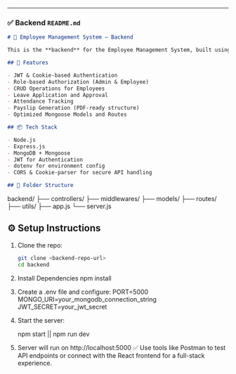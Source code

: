 ---

### ✅ **Backend `README.md`**

```markdown
# 🔐 Employee Management System – Backend

This is the **backend** for the Employee Management System, built using **Node.js, Express, and MongoDB**. It provides a robust and secure RESTful API for managing authentication, employee records, attendance, leaves, and payslips.

## 🚀 Features

- JWT & Cookie-based Authentication
- Role-based Authorization (Admin & Employee)
- CRUD Operations for Employees
- Leave Application and Approval
- Attendance Tracking
- Payslip Generation (PDF-ready structure)
- Optimized Mongoose Models and Routes

## 📦 Tech Stack

- Node.js
- Express.js
- MongoDB + Mongoose
- JWT for Authentication
- dotenv for environment config
- CORS & Cookie-parser for secure API handling

## 📂 Folder Structure
```

backend/ ├── controllers/ ├── middlewares/ ├── models/ ├── routes/ ├── utils/ ├── app.js └── server.js

## ⚙️ Setup Instructions

1. Clone the repo:

   ```bash
   git clone <backend-repo-url>
   cd backend

   ```

2. Install Dependencies
   npm install

3. Create a .env file and configure:
   PORT=5000
   MONGO_URI=your_mongodb_connection_string
   JWT_SECRET=your_jwt_secret

4. Start the server:

   npm start || npm run dev

5. Server will run on http://localhost:5000
   ✅ Use tools like Postman to test API endpoints or connect with the React frontend for a full-stack experience.
